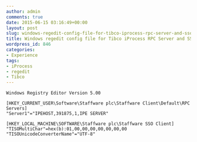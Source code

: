 ```yaml
---
author: admin
comments: true
date: 2015-06-15 03:16:49+00:00
layout: post
slug: windows-regedit-config-file-for-tibco-iprocess-rpc-server-and-sso-client
title: Windows regedit config file for Tibco iProcess RPC Server and SSO Client
wordpress_id: 846
categories:
- Experience
tags:
- iProcess
- regedit
- Tibco
---
```



    Windows Registry Editor Version 5.00
    
    [HKEY_CURRENT_USER\Software\Staffware plc\Staffware Client\Default\RPC Servers]
    "Server1"="IPEHOST,391875,1,IPE SERVER"
    
    [HKEY_LOCAL_MACHINE\SOFTWARE\Staffware plc\Staffware SSO Client]
    "TISOMultiChar"=hex(b):01,00,00,00,00,00,00,00
    "TISOUnicodeConverterName"="UTF-8"

